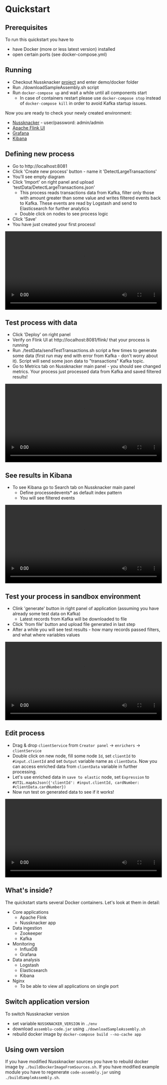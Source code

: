 # Quickstart

## Prerequisites

To run this quickstart you have to 
* have Docker (more or less latest version) installed
* open certain ports (see docker-compose.yml)

## Running

* Checkout Nussknacker [project](https://github.com/touk/nussknacker) and enter demo/docker folder
* Run ./downloadSampleAssembly.sh script
* Run `docker-compose up` and wait a while until all components start
    * In case of containers restart please use `docker-compose stop` instead of `docker-compose kill` in order to avoid Kafka startup issues.

Now you are ready to check your newly created environment:

* [Nussknacker](http://localhost:8081/) - user/password: admin/admin
* [Apache Flink UI](http://localhost:8081/flink/)
* [Grafana](http://localhost:8081/grafana/)
* [Kibana](http://localhost:8081/kibana/)

## Defining new process

* Go to http://localhost:8081
* Click 'Create new process' button - name it 'DetectLargeTransactions'
* You'll see empty diagram
* Click 'Import' on right panel and upload 'testData/DetectLargeTransactions.json'
    * This process reads transactions data from Kafka, filter only those with amount greater than some value and writes filtered events back to Kafka. These events are read by Logstash and send to Elasticsearch for further analytics
    * Double click on nodes to see process logic
* Click 'Save'
* You have just created your first process!

<video width="100%" controls>
  <source src="img/quickstart/createProcess.mp4" type="video/mp4">
</video>

## Test process with data
* Click 'Deploy' on right panel
* Verify on Flink UI at http://localhost:8081/flink/ that your process is running
* Run ./testData/sendTestTransactions.sh script a few times to generate some data (first run may end with error from Kafka - don't worry about it). Script will send some json data to "transactions" Kafka topic. 
* Go to Metrics tab on Nussknacker main panel - you should see changed metrics. Your process just processed data from Kafka and saved filtered results!

<video width="100%" controls>
  <source src="img/quickstart/deployAndMetrics.mp4" type="video/mp4">
</video>

## See results in Kibana

* To see Kibana go to Search tab on Nussknacker main panel 
  * Define processedevents* as default index pattern
  * You will see filtered events

<video width="100%" controls>
  <source src="img/quickstart/searchInKibana.mp4" type="video/mp4">
</video>

## Test your process in sandbox environment
* Clink 'generate' button in right panel of application (assuming you have already some test data on Kafka)
  * Latest records from Kafka will be downloaded to file
* Click 'from file' button and upload file generated in last step
* After a while you will see test results - how many records passed filters, and what where variables values

<video width="100%" controls>
  <source src="img/quickstart/testProcess.mp4" type="video/mp4">
</video>

## Edit process
* Drag & drop `clientService` from `Creator panel` -> `enrichers` -> `clientService`
* Double click on new node, fill some node `Id`, set `clientId` to `#input.clientId` and set `Output` variable name as `clientData`. Now you can access enriched data from `clientData` variable in further processing.
* Let's use enriched data in `save to elastic` node, set `Expression` to `#UTIL.mapAsJson({'clientId': #input.clientId, cardNumber: #clientData.cardNumber})`
* Now run test on generated data to see if it works!

<video width="100%" controls>
  <source src="img/quickstart/editProcess.mp4" type="video/mp4">
</video>

## What's inside?
The quickstart starts several Docker containers. Let's look at them in detail:
* Core applications
  * Apache Flink
  * Nussknacker app
* Data ingestion
  * Zookeeper
  * Kafka
* Monitoring
  * InfluxDB
  * Grafana
* Data analysis  
  * Logstash
  * Elasticsearch
  * Kibana
* Nginx
  * To be able to view all applications on single port

## Switch application version
To switch Nussknacker version 
* set variable `NUSSKNACKER_VERSION` in `./env`
* download `assemblu-code.jar` using `./downloadSampleAssembly.sh`
* rebuild docker image by `docker-compose build --no-cache app`

##  Using own version
If you have modified Nussknacker sources you have to rebuild docker image 
by `./buildDockerImageFromSources.sh`. 
If you have modified example module you have to regenerate `code-assembly.jar` 
using `./buildSampleAssembly.sh`.
